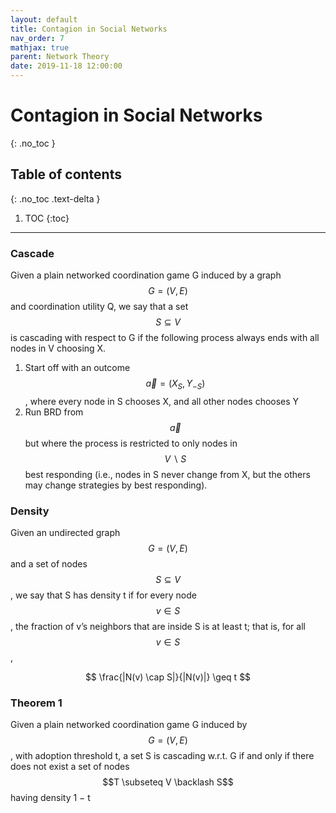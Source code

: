 ```yaml
---
layout: default
title: Contagion in Social Networks
nav_order: 7
mathjax: true
parent: Network Theory
date: 2019-11-18 12:00:00
---
```


# Contagion in Social Networks

{: .no_toc }

## Table of contents
{: .no_toc .text-delta }

1. TOC
{:toc}

---

### Cascade

Given a plain networked coordination game G induced by a graph $$G = (V, E)$$ and coordination utility Q, we say that a set $$S \subseteq V$$ is cascading with respect to G if the following process always ends with all
nodes in V choosing X.
1. Start off with an outcome $$\vec{a} = (X_{S}, Y_{−S})$$, where every node in S chooses X, and all other nodes chooses Y
2. Run BRD from $$\vec{a}$$ but where the process is restricted to only nodes in $$V \backslash S$$ best responding (i.e., nodes in S never change from X, but the others may change strategies by best responding).

### Density

Given an undirected graph $$G = (V, E)$$ and a set of nodes
$$S \subseteq V$$ , we say that S has density t if for every node $$v \in S$$, the fraction of
v’s neighbors that are inside S is at least t; that is, for all $$v \in S$$,

$$
\frac{|N(v) \cap S|}{|N(v)|} \geq t
$$

### Theorem 1
Given a plain networked coordination game G induced by $$G =(V, E)$$, with adoption threshold t, a set S is cascading w.r.t. G if and only if there does not exist a set of nodes $$T \subseteq V \backlash S$$ having density 1 − t 